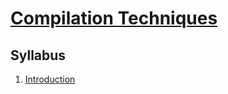 # [Compilation Techniques](https://fenix.ciencias.ulisboa.pt/degrees/engenharia-informatica-564500436615277/disciplina-curricular/846155801952527)

## Syllabus
1. [Introduction](./1-introduction.md)
